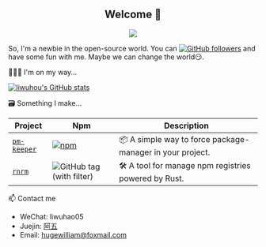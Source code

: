 <h2 align="center">
  Welcome 👋
</h2>

<!-- Typing SVG by DenverCoder1 - https://github.com/DenverCoder1/readme-typing-svg -->
<p align="center">
  <a href="https://github.com/DenverCoder1/readme-typing-svg"><img src="https://readme-typing-svg.herokuapp.com/?font=Fira&color=FF822D&center=true&vCenter=true&lines=Hi+there!+;I+am+the+guy.;The+self-taught+coder.;A+frontend+developer.;From+China.;Nice+to+meet+you~"></a>
</p>

So, I'm a newbie in the open-source world. You can [![GitHub followers](https://img.shields.io/github/followers/liwuhou?label=Follow%20me%EF%BC%81&style=social)](https://github.com/liwuhou/) and have some fun with me. Maybe we can change the world😏.

🏃🏻‍♂️ I'm on my way...

[![liwuhou's GitHub stats](https://github-readme-stats.vercel.app/api?username=liwuhou&count_private=true&locale=en)](https://github.com/anuraghazra/github-readme-stats)


🗃 Something I make...


| Project                                             | Npm                                                                                           | Description                                            |
| --------------------------------------------------- | --------------------------------------------------------------------------------------------- | ------------------------------------------------------ |
| [`pm-keeper`](https://github.com/liwuhou/pm-keeper) | [![npm](https://img.shields.io/npm/v/pm-keeper.svg)](https://www.npmjs.com/package/pm-keeper) | 📦 A simple way to force package-manager in your project. |
| [`rnrm`](https://github.com/liwuhou/rnrm) | ![GitHub tag (with filter)](https://img.shields.io/github/v/tag/liwuhou/rnrm?label=rnrm) | 🛠️ A tool for manage npm registries powered by Rust. |

📫 Contact me

- WeChat: liwuhao05
- Juejin: [阿五](https://juejin.cn/user/1838039172120701/posts)
- Email: hugewilliam@foxmail.com
